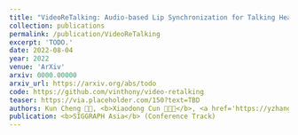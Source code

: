 ```yaml
---
title: "VideoReTalking: Audio-based Lip Synchronization for Talking Head Video Editing In the Wild"
collection: publications
permalink: /publication/VideoReTalking
excerpt: 'TODO.'
date: 2022-08-04
year: 2022
venue: 'ArXiv'
arxiv: 0000.00000
arxiv_url: https://arxiv.org/abs/todo
code: https://github.com/vinthony/video-retalking
teaser: https://via.placeholder.com/150?text=TBD
authors: Kun Cheng 🧑‍💻, <b>Xiaodong Cun 🧑‍💻📮</b>, <a href='https://yzhang2016.github.io/yongnorriszhang.github.io/'>Yong Zhang</a>, <a href='https://menghanxia.github.io/'>Menghan Xia</a>, Fei Yin, </br> Mingrui Zhu, <a href='https://scholar.google.com.tw/citations?user=h-3xd3EAAAAJ&hl=zh-TW'>Xuan Wang</a>,  <a href="https://juewang725.github.io/">Jue Wang</a>, Nannan Wang
publication: <b>SIGGRAPH Asia</b> (Conference Track)
---
```


<!-- This paper is about the number 3. The number 4 is left for future work. -->

<!-- [Download paper here](http://academicpages.github.io/files/paper3.pdf) -->
